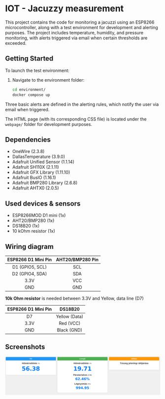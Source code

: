 # IOT - Jacuzzy measurement

This project contains the code for monitoring a jacuzzi using an ESP8266 microcontroller, along with a test environment for development and alerting purposes. The project includes temperature, humidity, and pressure monitoring, with alerts triggered via email when certain thresholds are exceeded.

## Getting Started

To launch the test environment:

1. Navigate to the environment folder:
   ```bash
   cd environment/
   docker compose up
   ```

Three basic alerts are defined in the alerting rules, which notify the user via email when triggered.

The HTML page (with its corresponding CSS file) is located under the `webpage/` folder for development purposes.

## Dependencies

- OneWire (2.3.8)
- DallasTemperature (3.9.0)
- Adafruit Unified Sensor (1.1.14)
- Adafruit SH110X (2.1.11)
- Adafruit GFX Library (1.11.10)
- Adafruit BusIO (1.16.1)
- Adafruit BMP280 Library (2.6.8)
- Adafruit AHTX0 (2.0.5)

## Used devices & sensors

- ESP8266MOD D1 mini (1x)
- AHT20/BMP280 (1x)
- DS18B20 (1x)
- 10 kOhm resistor (1x)

## Wiring diagram

| **ESP8266 D1 Mini Pin** 	| **AHT20/BMP280 Pin** 	|
|:-------------------------:|:---------------------:|
|     D1 (GPIO5, SCL)     	|          SCL         	|
|     D2 (GPIO4, SDA)     	|          SDA         	|
|           3.3V          	|          VCC         	|
|           GND           	|          GND         	|

**10k Ohm resistor** is needed between 3.3V and Yellow, data line (D7)

| **ESP8266 D1 Mini Pin** 	| **DS18B20**   	|
|:-------------------------:|:-----------------:|
|            D7           	| Yellow (Data) 	|
|           3.3V          	|   Red (VCC)   	|
|           GND           	|  Black (GND)  	|

## Screenshots

![Desktop view](pictures/desktop_screenshot.png)
